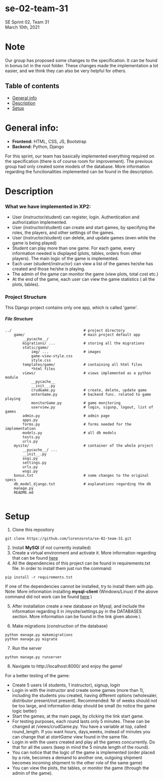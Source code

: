 # se-02-team-31
SE Sprint 02, Team 31  
March 10th, 2021


# Note
Our group has proposed some changes to the specification. It can be found in bonus.txt in the root folder. These changes made the implementation a lot easier, and we think they can also be very helpful for others.

## Table of contents
* [General info](#general-info)
* [Description](#description)
* [Setup](#setup)


# General info:
* **Frontend:** HTML, CSS, JS, Bootstrap  
* **Backend:** Python, Django

For this sprint, our team has basically implemented everything required on the specification (there is of course room for improvement). The previous group had only created some models of the database. More information regarding the functionalities implemented can be found in the description.



# Description
### What we have implemented in XP2:
* User (instructor/student) can register, login. Authentication and authorization implemented.
* User (instructor/student) can create and start games, by specifying the roles, the players, and other settings of the games.
* User (instructor/student) can delete, and update games (even while the game is being played)
* Student can play more than one game. For each game, every information needed is displayed (plots, tables, orders from other players). The main logic of the game is implemented.
* Each user (student/instructor) can view a list of the games he/she has created and those he/she is playing.
* The admin of the game can monitor the game (view plots, total cost etc.)
* At the end of the game, each user can view the game statistics ( all the plots, tables).

### Project Structure
This Django project contains only one app, which is called 'game'.

##### File Structure
```
../                                 # project directory
    game/                           # main project default app
        __pycache__/
        migrations/ ...             # storing all the migrations
        static/game/
            img/ ...                # images
            game-view-style.css     
            style.css
        templates/game/             # containing all html files
            *html files
        views/                      # views implemented as a python module
            __pycache__
            __init__.py
            crudGame.py             # create, delete, update game
            enterGame.py            # backend func. related to game playing
            monitorGame.py          # game monitoring
            userview.py             # login, sigunp, logout, list of games
        admin.py                    # admin page
        apps.py
        forms.py                    # forms needed for the implementation
        models.py                   # all db models
        tests.py        
        urls.py
    mysite/                         # container of the whole project
        __pycache__/ ...             
        __init__.py               
        asgi.py
        settings.py
        urls.py
        wsgi.py
    bonus.txt                       # some changes to the original specs
    db_model_django.txt             # explanations regarding the db
    manage.py
    README.md
    
```



# Setup
1. Clone this repository
```
git clone https://github.com/lorenzorota/se-02-team-31.git
```
2. Install **MySQl** (if not currently installed)
3. Create a virtual environment and activate it. More information regarding that can be found [here](https://uoa-eresearch.github.io/eresearch-cookbook/recipe/2014/11/26/python-virtual-env/)
4. All the dependencies of this project can be found in requirements.txt file. In order to install them just run the command:
```
pip install -r requirements.txt
```
If one of the dependencies cannot be installed, try to install them with pip.\
Note: More information installing **mysql-client** (Windows/Linux) if the above command did not work can be found [here](https://medium.com/@omaraamir19966/connect-django-with-mysql-database-f946d0f6f9e3).\

5. After installation create a new database on Mysql, and include the information regarding it in /mysite/settings.py in the DATABASES section. More information can be found in the link given above.\

6. Make migrations (construction of the database)
```
python manage.py makemigrations
python manage.py migrate

```
7. Run the server
```
python manage.py runserver

```
8. Navigate to http://localhost:8000/ and enjoy the game!

For a better testing of the game:
- Create 5 users (4 students, 1 instructor), signup, login
- Login in with the instructor and create some games (more than 1), including the students you created, having different options (wholesaler, distributor present/not present). Recommended: Nr of weeks should not be too large, and information delay should be small (to notice the game logic better)
- Start the games, at the main page, by clicking the link start game.
- For testing purposes, each round lasts only 5 minutes. These can be changed at /views/crudGame.py. You have a variable at top, called round_length. If you want hours, days,weeks, instead of minutes you can change that at *startGame* view found in the same file.
- Login in with the users created and play all the games concurrently. Do that for all the users (keep in mind the 5 minute length of the round).
- You can notice that the logic of the game is implemented (order placed by a role, becomes a demand to another one, outgoing shipment becomes incoming shipment to the other role of the same game)
- You can view the plots, the tables, or monitor the game (through the admin of the game).

